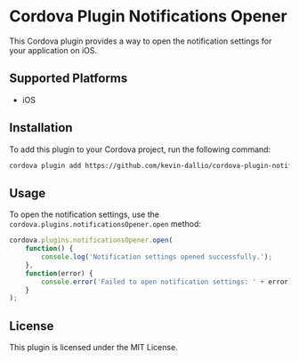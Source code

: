 # Cordova Plugin Notifications Opener

This Cordova plugin provides a way to open the notification settings for your application on iOS.

## Supported Platforms

- iOS

## Installation

To add this plugin to your Cordova project, run the following command:

```bash
cordova plugin add https://github.com/kevin-dallio/cordova-plugin-notifications-opener.git
```

## Usage

To open the notification settings, use the `cordova.plugins.notificationsOpener.open` method:

```javascript
cordova.plugins.notificationsOpener.open(
    function() {
        console.log('Notification settings opened successfully.');
    },
    function(error) {
        console.error('Failed to open notification settings: ' + error);
    }
);
```

## License

This plugin is licensed under the MIT License.
